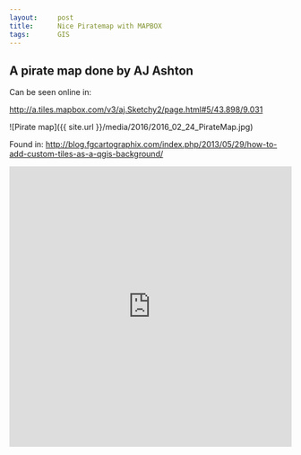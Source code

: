 ```yaml
---
layout:     post
title:      Nice Piratemap with MAPBOX
tags:       GIS
---
```


## A pirate map done by AJ Ashton

Can be seen online in:

<http://a.tiles.mapbox.com/v3/aj.Sketchy2/page.html#5/43.898/9.031>

![Pirate map]({{ site.url }}/media/2016/2016_02_24_PirateMap.jpg)

Found in: <http://blog.fgcartographix.com/index.php/2013/05/29/how-to-add-custom-tiles-as-a-qgis-background/>

<iframe width="100%" height="500px" frameBorder="0" src="http://a.tiles.mapbox.com/v3/aj.Sketchy2.html?secure"></iframe>



